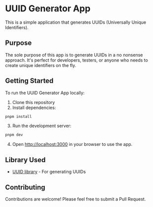 # UUID Generator App

This is a simple application that generates UUIDs (Universally Unique Identifiers).

## Purpose

The sole purpose of this app is to generate UUIDs in a no nonsense approach. It's perfect for developers, testers, or anyone who needs to create unique identifiers on the fly.

## Getting Started

To run the UUID Generator App locally:

1. Clone this repository
2. Install dependencies:

```bash
pnpm install
```

3. Run the development server:

```bash
pnpm dev
```

4. Open [http://localhost:3000](http://localhost:3000) in your browser to use the app.

## Library Used

- [UUID library](https://www.npmjs.com/package/uuid) - For generating UUIDs

## Contributing

Contributions are welcome! Please feel free to submit a Pull Request.
